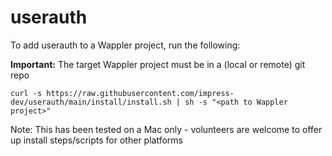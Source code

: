 # userauth

To add userauth to a Wappler project, run the following:

**Important:** The target Wappler project must be in a (local or remote) git repo

```
curl -s https://raw.githubusercontent.com/impress-dev/userauth/main/install/install.sh | sh -s "<path to Wappler project>"
```

Note: This has been tested on a Mac only - volunteers are welcome to offer up install steps/scripts for other platforms
